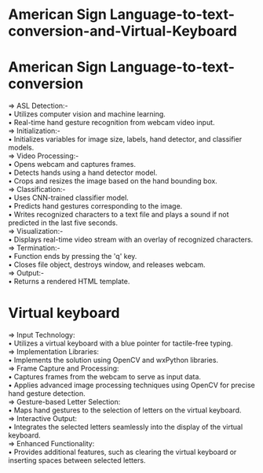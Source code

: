 # American Sign Language-to-text-conversion-and-Virtual-Keyboard
# American Sign Language-to-text-conversion
  => ASL Detection:-  
      •      Utilizes computer vision and machine learning.  
      •      Real-time hand gesture recognition from webcam video input.   
  => Initialization:-  
      •	Initializes variables for image size, labels, hand detector, and classifier models.   
  => Video Processing:-  
      • Opens webcam and captures frames.  
      •	Detects hands using a hand detector model.  
      •	Crops and resizes the image based on the hand bounding box.      
  => Classification:-  
      •	Uses CNN-trained classifier model.  
      •	Predicts hand gestures corresponding to the image.  
      •	Writes recognized characters to a text file and plays a sound if not predicted in the last five seconds.  
  => Visualization:-  
      •	Displays real-time video stream with an overlay of recognized characters.  
  => Termination:-  
      •	Function ends by pressing the 'q' key.  
      •	Closes file object, destroys window, and releases webcam.  
  => Output:-  
      •	Returns a rendered HTML template.  
# Virtual keyboard   
  =>	Input Technology:  
      •	Utilizes a virtual keyboard with a blue pointer for tactile-free typing.  
  =>	Implementation Libraries:  
      •	Implements the solution using OpenCV and wxPython libraries.  
  =>	Frame Capture and Processing:  
      •	Captures frames from the webcam to serve as input data.  
      •	Applies advanced image processing techniques using OpenCV for precise hand gesture detection.  
  =>	Gesture-based Letter Selection:  
      •	Maps hand gestures to the selection of letters on the virtual keyboard.  
  =>	Interactive Output:  
      •	Integrates the selected letters seamlessly into the display of the virtual keyboard.  
  =>	Enhanced Functionality:  
      •	Provides additional features, such as clearing the virtual keyboard or inserting spaces between selected letters.  
